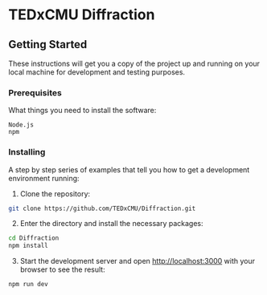 # TEDxCMU Diffraction

## Getting Started

These instructions will get you a copy of the project up and running on your local machine for development and testing purposes.

### Prerequisites

What things you need to install the software:

```
Node.js
npm
```

### Installing

A step by step series of examples that tell you how to get a development environment running:

1. Clone the repository:

```bash
git clone https://github.com/TEDxCMU/Diffraction.git
```

2. Enter the directory and install the necessary packages:

```bash
cd Diffraction
npm install
```

3. Start the development server and open [http://localhost:3000](http://localhost:3000) with your browser to see the result:

```bash
npm run dev
```
